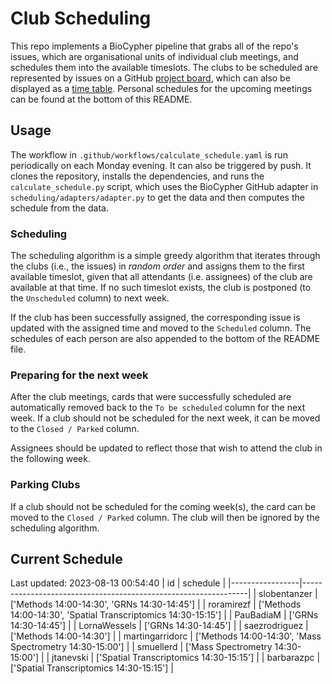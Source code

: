 # Club Scheduling

This repo implements a BioCypher pipeline that grabs all of the repo's issues,
which are organisational units of individual club meetings, and schedules them
into the available timeslots. The clubs to be scheduled are represented by
issues on a GitHub [project
board](https://github.com/orgs/saezlab/projects/18/views/1), which can also be
displayed as a [time
table](https://github.com/orgs/saezlab/projects/18/views/2). Personal schedules
for the upcoming meetings can be found at the bottom of this README.

## Usage

The workflow in `.github/workflows/calculate_schedule.yaml` is run periodically
on each Monday evening. It can also be triggered by push. It clones the
repository, installs the dependencies, and runs the `calculate_schedule.py`
script, which uses the BioCypher GitHub adapter in
`scheduling/adapters/adapter.py` to get the data and then computes the schedule
from the data.

### Scheduling

The scheduling algorithm is a simple greedy algorithm that iterates through the
clubs (i.e., the issues) in *random order* and assigns them to the first
available timeslot, given that all attendants (i.e. assignees) of the club are
available at that time. If no such timeslot exists, the club is postponed (to
the `Unscheduled` column) to next week. 

If the club has been successfully assigned, the corresponding issue is updated
with the assigned time and moved to the `Scheduled` column. The schedules of
each person are also appended to the bottom of the README file.

### Preparing for the next week

After the club meetings, cards that were successfully scheduled are
automatically removed back to the `To be scheduled` column for the next week.
If a club should not be scheduled for the next week, it can be moved to the
`Closed / Parked` column.

Assignees should be updated to reflect those that wish to attend the club in the
following week.

### Parking Clubs

If a club should not be scheduled for the coming week(s), the card can be moved
to the `Closed / Parked` column. The club will then be ignored by the scheduling
algorithm.

## Current Schedule
Last updated: 2023-08-13 00:54:40
| id              | schedule                                                       |
|-----------------|----------------------------------------------------------------|
| slobentanzer    | ['Methods 14:00-14:30', 'GRNs 14:30-14:45']                    |
| roramirezf      | ['Methods 14:00-14:30', 'Spatial Transcriptomics 14:30-15:15'] |
| PauBadiaM       | ['GRNs 14:30-14:45']                                           |
| LornaWessels    | ['GRNs 14:30-14:45']                                           |
| saezrodriguez   | ['Methods 14:00-14:30']                                        |
| martingarridorc | ['Methods 14:00-14:30', 'Mass Spectrometry 14:30-15:00']       |
| smuellerd       | ['Mass Spectrometry 14:30-15:00']                              |
| jtanevski       | ['Spatial Transcriptomics 14:30-15:15']                        |
| barbarazpc      | ['Spatial Transcriptomics 14:30-15:15']                        |